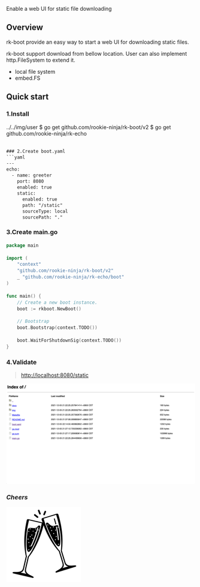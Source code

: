 Enable a web UI for static file downloading

## Overview
rk-boot provide an easy way to start a web UI for downloading static files.

rk-boot support download from bellow location. User can also implement http.FileSystem to extend it.
- local file system
- embed.FS

## Quick start
### 1.Install

../../img/user
$ go get github.com/rookie-ninja/rk-boot/v2
$ go get github.com/rookie-ninja/rk-echo
```

### 2.Create boot.yaml
```yaml
---
echo:
  - name: greeter
    port: 8080
    enabled: true
    static:
      enabled: true
      path: "/static"
      sourceType: local
      sourcePath: "."
```

### 3.Create main.go
```go
package main

import (
	"context"
	"github.com/rookie-ninja/rk-boot/v2"
	_ "github.com/rookie-ninja/rk-echo/boot"
)

func main() {
	// Create a new boot instance.
	boot := rkboot.NewBoot()

	// Bootstrap
	boot.Bootstrap(context.TODO())

	boot.WaitForShutdownSig(context.TODO())
}
```

### 4.Validate
> [http://localhost:8080/static](http://localhost:8080/static)

![](../../img/user-guide/gin/advanced/static-file-handler.png)

### _**Cheers**_
![](../../img/user-guide/cheers.png)
